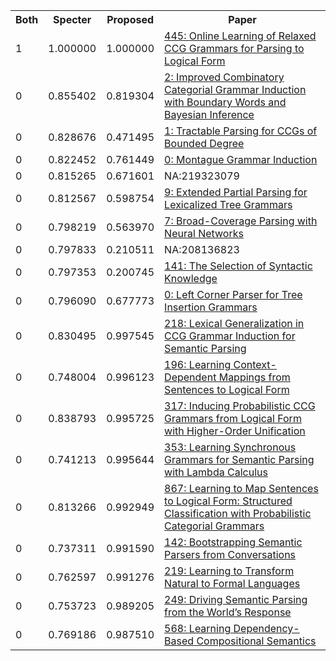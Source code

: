<html><table><tr>
<th>Both</th>
<th>Specter</th>
<th>Proposed</th>
<th>Paper</th>
</tr>
<tr>
<td>1</td>
<td>1.000000</td>
<td>1.000000</td>
<td><a href="https://www.semanticscholar.org/paper/774113732db34ce0b797fc3dcceded811fb6edbc">445: Online Learning of Relaxed CCG Grammars for Parsing to Logical Form</a></td>
</tr>
<tr>
<td>0</td>
<td>0.855402</td>
<td>0.819304</td>
<td><a href="https://www.semanticscholar.org/paper/baa433f39511a72d57a846582ce13547332dc965">2: Improved Combinatory Categorial Grammar Induction with Boundary Words and Bayesian Inference</a></td>
</tr>
<tr>
<td>0</td>
<td>0.828676</td>
<td>0.471495</td>
<td><a href="https://www.semanticscholar.org/paper/5fce5921831af47e76abfc99e13abd8f505f1b11">1: Tractable Parsing for CCGs of Bounded Degree</a></td>
</tr>
<tr>
<td>0</td>
<td>0.822452</td>
<td>0.761449</td>
<td><a href="https://www.semanticscholar.org/paper/5f04ef6eee64f7c62dc2bcecb8040b7a3415dcc7">0: Montague Grammar Induction</a></td>
</tr>
<tr>
<td>0</td>
<td>0.815265</td>
<td>0.671601</td>
<td>NA:219323079</td>
</tr>
<tr>
<td>0</td>
<td>0.812567</td>
<td>0.598754</td>
<td><a href="https://www.semanticscholar.org/paper/a6dcc9adf15e01b87ebc058ceab166094aa74071">9: Extended Partial Parsing for Lexicalized Tree Grammars</a></td>
</tr>
<tr>
<td>0</td>
<td>0.798219</td>
<td>0.563970</td>
<td><a href="https://www.semanticscholar.org/paper/85ebcb022d7a8a9b083733b0e0cbec5cf2671ca6">7: Broad-Coverage Parsing with Neural Networks</a></td>
</tr>
<tr>
<td>0</td>
<td>0.797833</td>
<td>0.210511</td>
<td>NA:208136823</td>
</tr>
<tr>
<td>0</td>
<td>0.797353</td>
<td>0.200745</td>
<td><a href="https://www.semanticscholar.org/paper/c1e6e106f4caf299f3dafc69f543f9c3c701029f">141: The Selection of Syntactic Knowledge</a></td>
</tr>
<tr>
<td>0</td>
<td>0.796090</td>
<td>0.677773</td>
<td><a href="https://www.semanticscholar.org/paper/69b7c2344de7a59dbdcd17037e1412d64bd86116">0: Left Corner Parser for Tree Insertion Grammars</a></td>
</tr>
<tr>
<td>0</td>
<td>0.830495</td>
<td>0.997545</td>
<td><a href="https://www.semanticscholar.org/paper/36d69fec4884389c1709d3ca74394cac814ce4a4">218: Lexical Generalization in CCG Grammar Induction for Semantic Parsing</a></td>
</tr>
<tr>
<td>0</td>
<td>0.748004</td>
<td>0.996123</td>
<td><a href="https://www.semanticscholar.org/paper/07216ee1119f61b351b69e94b2e7c3698d96b026">196: Learning Context-Dependent Mappings from Sentences to Logical Form</a></td>
</tr>
<tr>
<td>0</td>
<td>0.838793</td>
<td>0.995725</td>
<td><a href="https://www.semanticscholar.org/paper/c7a40c3ef180d847bb3db40fd01990e08a6264f7">317: Inducing Probabilistic CCG Grammars from Logical Form with Higher-Order Unification</a></td>
</tr>
<tr>
<td>0</td>
<td>0.741213</td>
<td>0.995644</td>
<td><a href="https://www.semanticscholar.org/paper/c2ecc66c0e5f976b0e0d95c64ed2d1e283a2625d">353: Learning Synchronous Grammars for Semantic Parsing with Lambda Calculus</a></td>
</tr>
<tr>
<td>0</td>
<td>0.813266</td>
<td>0.992949</td>
<td><a href="https://www.semanticscholar.org/paper/74fe7ec751cd50295b15cfd46389a8fefb37c414">867: Learning to Map Sentences to Logical Form: Structured Classification with Probabilistic Categorial Grammars</a></td>
</tr>
<tr>
<td>0</td>
<td>0.737311</td>
<td>0.991590</td>
<td><a href="https://www.semanticscholar.org/paper/508e5b724c8b841aecfae864e5d6dcd02eb28772">142: Bootstrapping Semantic Parsers from Conversations</a></td>
</tr>
<tr>
<td>0</td>
<td>0.762597</td>
<td>0.991276</td>
<td><a href="https://www.semanticscholar.org/paper/8dd9fd6a45afd266d48255c398429e01ea4fd6db">219: Learning to Transform Natural to Formal Languages</a></td>
</tr>
<tr>
<td>0</td>
<td>0.753723</td>
<td>0.989205</td>
<td><a href="https://www.semanticscholar.org/paper/92fb5e045bb23f13c11d8bb277925013b24b5930">249: Driving Semantic Parsing from the World’s Response</a></td>
</tr>
<tr>
<td>0</td>
<td>0.769186</td>
<td>0.987510</td>
<td><a href="https://www.semanticscholar.org/paper/3ecd3e00bbbfd94446c3adc9c6878de27e250f7c">568: Learning Dependency-Based Compositional Semantics</a></td>
</tr>
</table></html>
